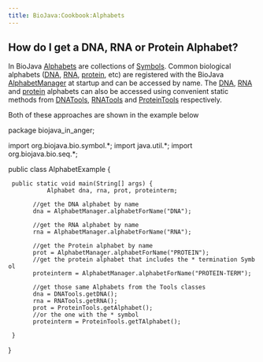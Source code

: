 ```yaml
---
title: BioJava:Cookbook:Alphabets
---
```


How do I get a DNA, RNA or Protein Alphabet?
--------------------------------------------

In BioJava
[Alphabets](http://www.biojava.org/docs/api14/org/biojava/bio/symbol/Alphabet.html)
are collections of
[Symbols](http://www.biojava.org/docs/api14/org/biojava/bio/symbol/Symbol.html).
Common biological alphabets ([DNA](wp:DNA "wikilink"),
[RNA](wp:RNA "wikilink"), [protein](wp:protein "wikilink"), etc) are
registered with the BioJava
[AlphabetManager](http://www.biojava.org/docs/api14/org/biojava/bio/symbol/AlphabetManager.html)
at startup and can be accessed by name. The [DNA](wp:DNA "wikilink"),
[RNA](wp:RNA "wikilink") and [protein](wp:protein "wikilink") alphabets
can also be accessed using convenient static methods from
[DNATools](http://www.biojava.org/docs/api14/org/biojava/bio/seq/DNATools.html),
[RNATools](http://www.biojava.org/docs/api14/org/biojava/bio/seq/RNATools.html)
and
[ProteinTools](http://www.biojava.org/docs/api14/org/biojava/bio/seq/ProteinTools.html)
respectively.

Both of these approaches are shown in the example below

<java> package biojava\_in\_anger;

import org.biojava.bio.symbol.\*; import java.util.\*; import
org.biojava.bio.seq.\*;

public class AlphabetExample {

` public static void main(String[] args) {`  
`           Alphabet dna, rna, prot, proteinterm;`  
`    `  
`       //get the DNA alphabet by name`  
`       dna = AlphabetManager.alphabetForName("DNA");`  
`    `  
`       //get the RNA alphabet by name`  
`       rna = AlphabetManager.alphabetForName("RNA");`  
`    `  
`       //get the Protein alphabet by name`  
`       prot = AlphabetManager.alphabetForName("PROTEIN");`  
`       //get the protein alphabet that includes the * termination Symbol`  
`       proteinterm = AlphabetManager.alphabetForName("PROTEIN-TERM");`  
`    `  
`       //get those same Alphabets from the Tools classes`  
`       dna = DNATools.getDNA();`  
`       rna = RNATools.getRNA();`  
`       prot = ProteinTools.getAlphabet();`  
`       //or the one with the * symbol`  
`       proteinterm = ProteinTools.getTAlphabet();`

` }`

} </java>
